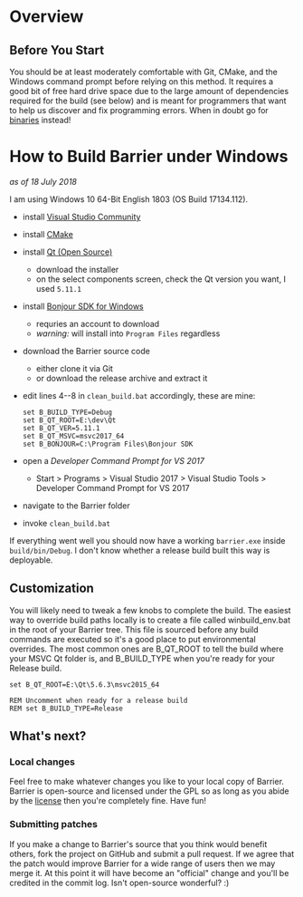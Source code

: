 # Overview

## Before You Start

You should be at least moderately comfortable with Git, CMake, and the Windows command prompt before relying on this method. It requires a good bit of free hard drive space due to the large amount of dependencies required for the build (see below) and is meant for programmers that want to help us discover and fix programming errors.  When in doubt go for [binaries](Home) instead!

# How to Build Barrier under Windows

*as of 18 July 2018*

I am using Windows 10 64-Bit English 1803 (OS Build 17134.112).

- install [Visual Studio Community](https://visualstudio.microsoft.com/vs/community/)
- install [CMake](https://cmake.org/download/)
- install [Qt (Open Source)](https://www.qt.io/download)
    - download the installer
    - on the select components screen, check the Qt version you want, I used `5.11.1`
- install [Bonjour SDK for Windows](https://developer.apple.com/bonjour/)
    - requries an account to download
    - *warning:* will install into `Program Files` regardless
- download the Barrier source code
    - either clone it via Git
    - or download the release archive and extract it
- edit lines 4--8 in `clean_build.bat` accordingly, these are mine:

      set B_BUILD_TYPE=Debug
      set B_QT_ROOT=E:\dev\Qt
      set B_QT_VER=5.11.1
      set B_QT_MSVC=msvc2017_64
      set B_BONJOUR=C:\Program Files\Bonjour SDK

- open a *Developer Command Prompt for VS 2017*
    - Start > Programs > Visual Studio 2017 > Visual Studio Tools > Developer Command Prompt for VS 2017
- navigate to the Barrier folder
- invoke `clean_build.bat`

If everything went well you should now have a working `barrier.exe` inside `build/bin/Debug`.
I don't know whether a release build built this way is deployable.

## Customization

You will likely need to tweak a few knobs to complete the build. The easiest way to override build paths locally is to create a file called winbuild_env.bat in the root of your Barrier tree. This file is sourced before any build commands are executed so it's a good place to put environmental overrides. The most common ones are B_QT_ROOT to tell the build where your MSVC Qt folder is, and B_BUILD_TYPE when you're ready for your Release build.

    set B_QT_ROOT=E:\Qt\5.6.3\msvc2015_64

    REM Uncomment when ready for a release build
    REM set B_BUILD_TYPE=Release

## What's next?

### Local changes

Feel free to make whatever changes you like to your local copy of Barrier. Barrier is open-source and licensed under the GPL so as long as you abide by the [license](https://raw.githubusercontent.com/debauchee/barrier/master/LICENSE) then you're completely fine. Have fun!

### Submitting patches

If you make a change to Barrier's source that you think would benefit others, fork the project on GitHub and submit a pull request. If we agree that the patch would improve Barrier for a wide range of users then we may merge it. At this point it will have become an "official" change and you'll be credited in the commit log. Isn't open-source wonderful? :)